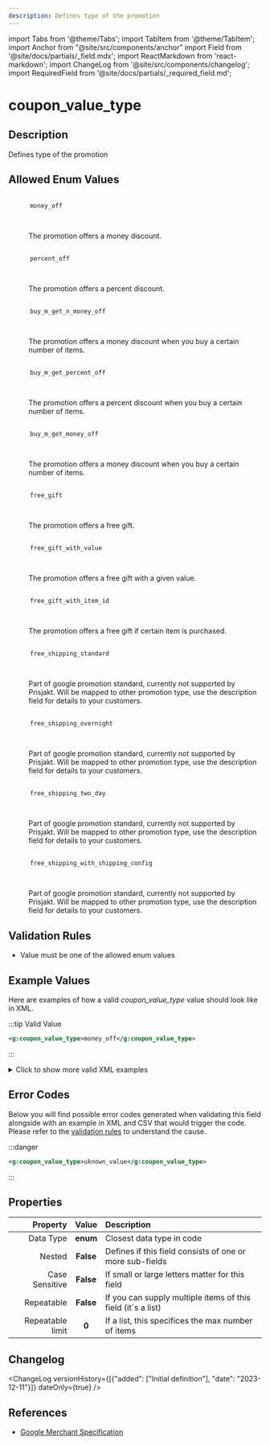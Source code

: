 ```yaml
---
description: Defines type of the promotion
---
```


import Tabs from '@theme/Tabs';
import TabItem from '@theme/TabItem';
import Anchor from "@site/src/components/anchor"
import Field from '@site/docs/partials/_field.mdx';
import ReactMarkdown from 'react-markdown';
import ChangeLog from '@site/src/components/changelog';
import RequiredField from '@site/docs/partials/_required_field.md';

# coupon_value_type

<RequiredField/>

## Description

Defines type of the promotion




## Allowed Enum Values

<dl>
<dt>
      <pre>
      <code>
      money_off
      </code>
      </pre>
    </dt>
    <dd>
    <ReactMarkdown>
      The promotion offers a money discount.
    </ReactMarkdown>
    </dd>
<dt>
      <pre>
      <code>
      percent_off
      </code>
      </pre>
    </dt>
    <dd>
    <ReactMarkdown>
      The promotion offers a percent discount.
    </ReactMarkdown>
    </dd>
<dt>
      <pre>
      <code>
      buy_m_get_n_money_off
      </code>
      </pre>
    </dt>
    <dd>
    <ReactMarkdown>
      The promotion offers a money discount when you buy a certain number of items.
    </ReactMarkdown>
    </dd>
<dt>
      <pre>
      <code>
      buy_m_get_percent_off
      </code>
      </pre>
    </dt>
    <dd>
    <ReactMarkdown>
      The promotion offers a percent discount when you buy a certain number of items.
    </ReactMarkdown>
    </dd>
<dt>
      <pre>
      <code>
      buy_m_get_money_off
      </code>
      </pre>
    </dt>
    <dd>
    <ReactMarkdown>
      The promotion offers a money discount when you buy a certain number of items.
    </ReactMarkdown>
    </dd>
<dt>
      <pre>
      <code>
      free_gift
      </code>
      </pre>
    </dt>
    <dd>
    <ReactMarkdown>
      The promotion offers a free gift.
    </ReactMarkdown>
    </dd>
<dt>
      <pre>
      <code>
      free_gift_with_value
      </code>
      </pre>
    </dt>
    <dd>
    <ReactMarkdown>
      The promotion offers a free gift with a given value.
    </ReactMarkdown>
    </dd>
<dt>
      <pre>
      <code>
      free_gift_with_item_id
      </code>
      </pre>
    </dt>
    <dd>
    <ReactMarkdown>
      The promotion offers a free gift if certain item is purchased.
    </ReactMarkdown>
    </dd>
<dt>
      <pre>
      <code>
      free_shipping_standard
      </code>
      </pre>
    </dt>
    <dd>
    <ReactMarkdown>
      Part of google promotion standard, currently not supported by Prisjakt. Will be mapped to other promotion type, use the description field for details to your customers.
    </ReactMarkdown>
    </dd>
<dt>
      <pre>
      <code>
      free_shipping_overnight
      </code>
      </pre>
    </dt>
    <dd>
    <ReactMarkdown>
      Part of google promotion standard, currently not supported by Prisjakt. Will be mapped to other promotion type, use the description field for details to your customers.
    </ReactMarkdown>
    </dd>
<dt>
      <pre>
      <code>
      free_shipping_two_day
      </code>
      </pre>
    </dt>
    <dd>
    <ReactMarkdown>
      Part of google promotion standard, currently not supported by Prisjakt. Will be mapped to other promotion type, use the description field for details to your customers.
    </ReactMarkdown>
    </dd>
<dt>
      <pre>
      <code>
      free_shipping_with_shipping_config
      </code>
      </pre>
    </dt>
    <dd>
    <ReactMarkdown>
      Part of google promotion standard, currently not supported by Prisjakt. Will be mapped to other promotion type, use the description field for details to your customers.
    </ReactMarkdown>
    </dd>
</dl>


## Validation Rules

- Value must be one of the allowed enum values


## Example Values

Here are examples of how a valid *coupon_value_type* value  should look like in XML.

<Tabs>
  <TabItem value="valid_xml" label="XML" default>

:::tip Valid Value

```xml
<g:coupon_value_type>money_off</g:coupon_value_type>
```

:::

<details>
  <summary>Click to show more valid XML examples</summary>
  <div>

```xml
<g:coupon_value_type>money_off</g:coupon_value_type>
```

```xml
<g:coupon_value_type>percent_off</g:coupon_value_type>
```

```xml
<g:coupon_value_type>buy_m_get_n_money_off</g:coupon_value_type>
```

```xml
<g:coupon_value_type>buy_m_get_percent_off</g:coupon_value_type>
```

```xml
<g:coupon_value_type>buy_m_get_money_off</g:coupon_value_type>
```

```xml
<g:coupon_value_type>free_gift</g:coupon_value_type>
```

```xml
<g:coupon_value_type>free_gift_with_value</g:coupon_value_type>
```

```xml
<g:coupon_value_type>free_gift_with_item_id</g:coupon_value_type>
```

```xml
<g:coupon_value_type>free_shipping_standard</g:coupon_value_type>
```

```xml
<g:coupon_value_type>free_shipping_overnight</g:coupon_value_type>
```

```xml
<g:coupon_value_type>free_shipping_two_day</g:coupon_value_type>
```

```xml
<g:coupon_value_type>free_shipping_with_shipping_config</g:coupon_value_type>
```


  </div>
</details>

 </TabItem>
</Tabs>

## Error Codes

Below you will find possible error codes generated when validating this field alongside with an example in XML and CSV that would trigger the code. Please refer to the [validation rules](#validation-rules) to understand the cause.

<Tabs>
  <TabItem value="invalid_xml" label="XML" default>

:::danger <Anchor id="validation_invalid_enum" title="validation_invalid_enum" />

```xml
<g:coupon_value_type>uknown_value</g:coupon_value_type>
```

:::


 </TabItem>
</Tabs>

## Properties

|     **Property** |         **Value**          | **Description**                                              |
|-----------------:|:--------------------------:|:-------------------------------------------------------------|
|        Data Type |    **enum**     | Closest data type in code                                    |
|           Nested |      **False**      | Defines if this field consists of one or more sub-fields     |
|   Case Sensitive |  **False**  | If small or large letters matter for this field              |
|       Repeatable |    **False**    | If you can supply multiple items of this field (it´s a list) |
| Repeatable limit | **0** | If a list, this specifices the max number of items           |

## Changelog
<ChangeLog versionHistory={[{"added": ["Initial definition"], "date": "2023-12-11"}]} dateOnly={true} />

## References
- [Google Merchant Specification](https://support.google.com/merchants/answer/13861986)
